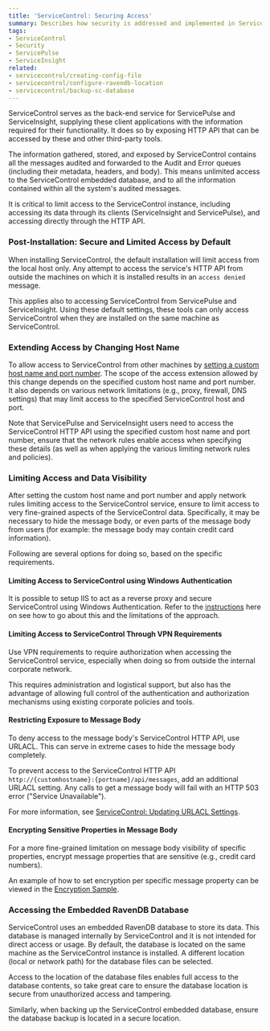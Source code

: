 ```yaml
---
title: 'ServiceControl: Securing Access'
summary: Describes how security is addressed and implemented in ServiceControl V1.x, and how to limit access to ServiceControl data (including implications for ServiceControl clients such as ServiceInsight and ServicePulse)
tags:
- ServiceControl
- Security
- ServicePulse
- ServiceInsight
related:
- servicecontrol/creating-config-file
- servicecontrol/configure-ravendb-location
- servicecontrol/backup-sc-database
---
```


ServiceControl serves as the back-end service for ServicePulse and ServiceInsight, supplying these client applications with the information required for their functionality. It does so by exposing HTTP API that can be accessed by these and other third-party tools.

The information gathered, stored, and exposed by ServiceControl contains all the messages audited and forwarded to the Audit and Error queues (including their metadata, headers, and body). This means unlimited access to the ServiceControl embedded database, and to all the information contained within all the system's audited messages.

It is critical to limit access to the ServiceControl instance, including accessing its data through its clients (ServiceInsight and ServicePulse), and accessing directly through the HTTP API.


### Post-Installation: Secure and Limited Access by Default

When installing ServiceControl, the default installation will limit access from the local host only. Any attempt to access the service's HTTP API from outside the machines on which it is installed results in an `access denied` message.

This applies also to accessing ServiceControl from ServicePulse and ServiceInsight. Using these default settings, these tools can only access ServiceControl when they are installed on the same machine as ServiceControl.


### Extending Access by Changing Host Name

To allow access to ServiceControl from other machines by [setting a custom host name and port number](setting-custom-hostname.md). The scope of the access extension allowed by this change depends on the specified custom host name and port number. It also depends on various network limitations (e.g., proxy, firewall, DNS settings) that may limit access to the specified ServiceControl host and port.

Note that ServicePulse and ServiceInsight users need to access the ServiceControl HTTP API using the specified custom host name and port number, ensure that the network rules enable access when specifying these details (as well as when applying the various limiting network rules and policies).


### Limiting Access and Data Visibility

After setting the custom host name and port number and apply network rules limiting access to the ServiceControl service, ensure to limit access to very fine-grained aspects of the ServiceControl data. Specifically, it may be necessary to hide the message body, or even parts of the message body from users (for example: the message body may contain credit card information).

Following are several options for doing so, based on the specific requirements.


#### Limiting Access to ServiceControl using Windows Authentication

It is possible to setup IIS to act as a reverse proxy and secure ServiceControl using Windows Authentication. Refer to the [instructions](/servicepulse/install-servicepulse-in-iis.md) here on see how to go about this and the limitations of the approach.


#### Limiting Access to ServiceControl Through VPN Requirements

Use VPN requirements to require authorization when accessing the ServiceControl service, especially when doing so from outside the internal corporate network.

This requires administration and logistical support, but also has the advantage of allowing full control of the authentication and authorization mechanisms using existing corporate policies and tools.


#### Restricting Exposure to Message Body

To deny access to the message body's ServiceControl HTTP API, use URLACL. This can serve in extreme cases to hide the message body completely.

To prevent access to the ServiceControl HTTP API `http://{customhostname}:{portname}/api/messages`, add an additional URLACL setting. Any calls to get a message body will fail with an HTTP 503 error ("Service Unavailable").

For more information, see [ServiceControl: Updating URLACL Settings](setting-custom-hostname.md#updating-urlacl-settings).


#### Encrypting Sensitive Properties in Message Body

For a more fine-grained limitation on message body visibility of specific properties, encrypt message properties that are sensitive (e.g., credit card numbers).

An example of how to set encryption per specific message property can be viewed in the [Encryption Sample](/samples/encryption/basic-encryption/).

### Accessing the Embedded RavenDB Database

ServiceControl uses an embedded RavenDB database to store its data. This database is managed internally by ServiceControl and it is not intended for direct access or usage. By default, the database is located on the same machine as the ServiceControl instance is installed. A different location (local or network path) for the database files can be selected.

Access to the location of the database files enables full access to the database contents, so take great care to ensure the database location is secure from unauthorized access and tampering.

Similarly, when backing up the ServiceControl embedded database, ensure the database backup is located in a secure location.
